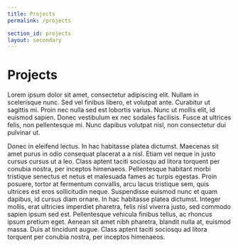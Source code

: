 ```yaml
---
title: Projects
permalink: /projects

section_id: projects
layout: secondary
---
```


# Projects

Lorem ipsum dolor sit amet, consectetur adipiscing elit. Nullam in scelerisque nunc. Sed vel finibus libero, et volutpat ante. Curabitur ut sagittis mi. Proin nec nulla sed est lobortis varius. Nunc ut mollis elit, id euismod sapien. Donec vestibulum ex nec sodales facilisis. Fusce at ultrices felis, non pellentesque mi. Nunc dapibus volutpat nisl, non consectetur dui pulvinar ut.

Donec in eleifend lectus. In hac habitasse platea dictumst. Maecenas sit amet purus in odio consequat placerat a a nisl. Etiam vel neque in justo cursus cursus ut a leo. Class aptent taciti sociosqu ad litora torquent per conubia nostra, per inceptos himenaeos. Pellentesque habitant morbi tristique senectus et netus et malesuada fames ac turpis egestas. Proin posuere, tortor at fermentum convallis, arcu lacus tristique sem, quis ultrices est eros sollicitudin neque. Suspendisse euismod nunc et quam dapibus, id cursus diam ornare. In hac habitasse platea dictumst. Integer mollis, erat ultricies imperdiet pharetra, felis nisl viverra justo, sed commodo sapien ipsum sed est. Pellentesque vehicula finibus tellus, ac rhoncus ipsum pretium eget. Aenean sit amet nibh pharetra, blandit nulla at, euismod massa. Duis at tincidunt augue. Class aptent taciti sociosqu ad litora torquent per conubia nostra, per inceptos himenaeos.
